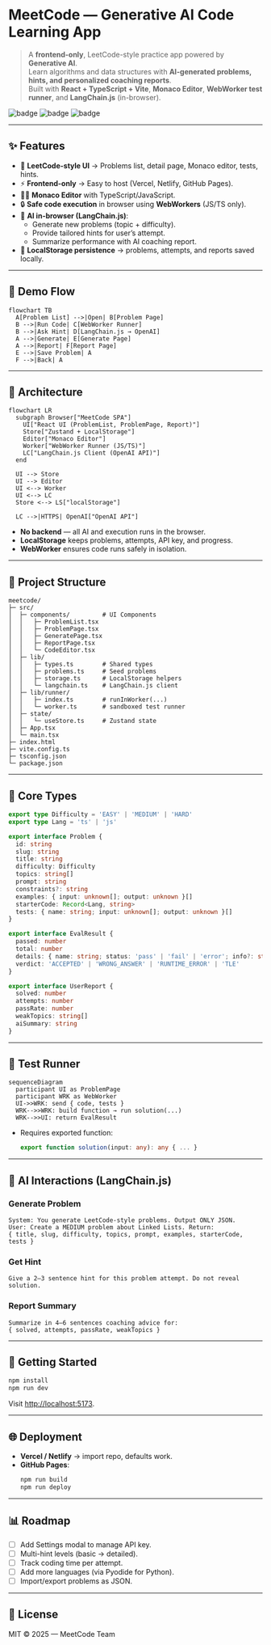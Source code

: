
# MeetCode — Generative AI Code Learning App

> A **frontend-only**, LeetCode-style practice app powered by **Generative AI**.  
> Learn algorithms and data structures with **AI-generated problems, hints, and personalized coaching reports**.  
> Built with **React + TypeScript + Vite**, **Monaco Editor**, **WebWorker test runner**, and **LangChain.js** (in-browser).

![badge](https://img.shields.io/badge/Build-Vite-blue) ![badge](https://img.shields.io/badge/Frontend--Only-Yes-green) ![badge](https://img.shields.io/badge/License-MIT-orange)

---

## ✨ Features

- 🎯 **LeetCode-style UI** → Problems list, detail page, Monaco editor, tests, hints.
- ⚡ **Frontend-only** → Easy to host (Vercel, Netlify, GitHub Pages).
- 🧑‍💻 **Monaco Editor** with TypeScript/JavaScript.
- 🔒 **Safe code execution** in browser using **WebWorkers** (JS/TS only).
- 🤖 **AI in-browser (LangChain.js)**:
  - Generate new problems (topic + difficulty).
  - Provide tailored hints for user’s attempt.
  - Summarize performance with AI coaching report.
- 💾 **LocalStorage persistence** → problems, attempts, and reports saved locally.

---

## 🧭 Demo Flow

```mermaid
flowchart TB
  A[Problem List] -->|Open| B[Problem Page]
  B -->|Run Code| C[WebWorker Runner]
  B -->|Ask Hint| D[LangChain.js → OpenAI]
  A -->|Generate| E[Generate Page]
  A -->|Report| F[Report Page]
  E -->|Save Problem| A
  F -->|Back| A
```

---

## 🧱 Architecture

```mermaid
flowchart LR
  subgraph Browser["MeetCode SPA"]
    UI["React UI (ProblemList, ProblemPage, Report)"]
    Store["Zustand + LocalStorage"]
    Editor["Monaco Editor"]
    Worker["WebWorker Runner (JS/TS)"]
    LC["LangChain.js Client (OpenAI API)"]
  end

  UI --> Store
  UI --> Editor
  UI <--> Worker
  UI <--> LC
  Store <--> LS["localStorage"]

  LC -->|HTTPS| OpenAI["OpenAI API"]

```

- **No backend** — all AI and execution runs in the browser.
- **LocalStorage** keeps problems, attempts, API key, and progress.
- **WebWorker** ensures code runs safely in isolation.

---

## 📁 Project Structure

```
meetcode/
├─ src/
│  ├─ components/         # UI Components
│  │   ├─ ProblemList.tsx
│  │   ├─ ProblemPage.tsx
│  │   ├─ GeneratePage.tsx
│  │   ├─ ReportPage.tsx
│  │   └─ CodeEditor.tsx
│  ├─ lib/
│  │   ├─ types.ts        # Shared types
│  │   ├─ problems.ts     # Seed problems
│  │   ├─ storage.ts      # LocalStorage helpers
│  │   └─ langchain.ts    # LangChain.js client
│  ├─ lib/runner/
│  │   ├─ index.ts        # runInWorker(...)
│  │   └─ worker.ts       # sandboxed test runner
│  ├─ state/
│  │   └─ useStore.ts     # Zustand state
│  ├─ App.tsx
│  └─ main.tsx
├─ index.html
├─ vite.config.ts
├─ tsconfig.json
└─ package.json
```

---

## 🧩 Core Types

```ts
export type Difficulty = 'EASY' | 'MEDIUM' | 'HARD'
export type Lang = 'ts' | 'js'

export interface Problem {
  id: string
  slug: string
  title: string
  difficulty: Difficulty
  topics: string[]
  prompt: string
  constraints?: string
  examples: { input: unknown[]; output: unknown }[]
  starterCode: Record<Lang, string>
  tests: { name: string; input: unknown[]; output: unknown }[]
}

export interface EvalResult {
  passed: number
  total: number
  details: { name: string; status: 'pass' | 'fail' | 'error'; info?: string; runtimeMs: number }[]
  verdict: 'ACCEPTED' | 'WRONG_ANSWER' | 'RUNTIME_ERROR' | 'TLE'
}

export interface UserReport {
  solved: number
  attempts: number
  passRate: number
  weakTopics: string[]
  aiSummary: string
}
```

---

## 🧪 Test Runner

```mermaid
sequenceDiagram
  participant UI as ProblemPage
  participant WRK as WebWorker
  UI->>WRK: send { code, tests }
  WRK-->>WRK: build function → run solution(...)
  WRK-->>UI: return EvalResult
```

- Requires exported function:  
  ```ts
  export function solution(input: any): any { ... }
  ```

---

## 🧠 AI Interactions (LangChain.js)

### Generate Problem
```text
System: You generate LeetCode-style problems. Output ONLY JSON.
User: Create a MEDIUM problem about Linked Lists. Return:
{ title, slug, difficulty, topics, prompt, examples, starterCode, tests }
```

### Get Hint
```text
Give a 2–3 sentence hint for this problem attempt. Do not reveal solution.
```

### Report Summary
```text
Summarize in 4–6 sentences coaching advice for:
{ solved, attempts, passRate, weakTopics }
```

---

## 🚀 Getting Started

```bash
npm install
npm run dev
```

Visit [http://localhost:5173](http://localhost:5173).

---

## 🌐 Deployment

- **Vercel / Netlify** → import repo, defaults work.
- **GitHub Pages**:
  ```bash
  npm run build
  npm run deploy
  ```

---

## 📊 Roadmap

- [ ] Add Settings modal to manage API key.  
- [ ] Multi-hint levels (basic → detailed).  
- [ ] Track coding time per attempt.  
- [ ] Add more languages (via Pyodide for Python).  
- [ ] Import/export problems as JSON.  

---

## 📜 License

MIT © 2025 — MeetCode Team
